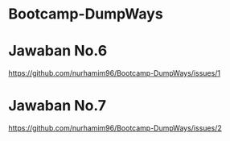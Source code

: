 # Bootcamp-DumpWays

# Jawaban No.6
https://github.com/nurhamim96/Bootcamp-DumpWays/issues/1

# Jawaban No.7
https://github.com/nurhamim96/Bootcamp-DumpWays/issues/2
